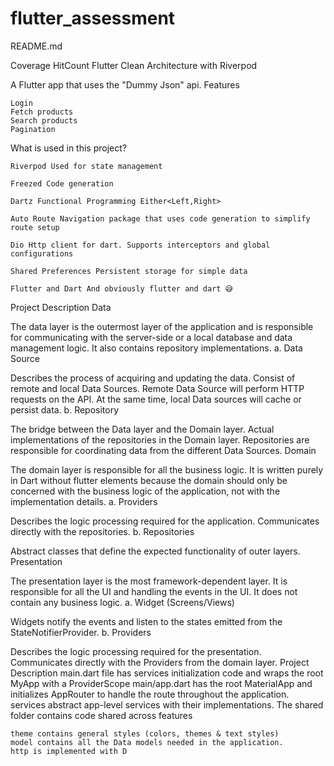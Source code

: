 # flutter_assessment


README.md

Coverage HitCount
Flutter Clean Architecture with Riverpod

A Flutter app that uses the "Dummy Json" api.
Features

    Login
    Fetch products
    Search products
    Pagination

What is used in this project?

    Riverpod Used for state management

    Freezed Code generation

    Dartz Functional Programming Either<Left,Right>

    Auto Route Navigation package that uses code generation to simplify route setup

    Dio Http client for dart. Supports interceptors and global configurations

    Shared Preferences Persistent storage for simple data

    Flutter and Dart And obviously flutter and dart 😅

Project Description
Data

The data layer is the outermost layer of the application and is responsible for communicating with the server-side or a local database and data management logic. It also contains repository implementations.
a. Data Source

Describes the process of acquiring and updating the data. Consist of remote and local Data Sources. Remote Data Source will perform HTTP requests on the API. At the same time, local Data sources will cache or persist data.
b. Repository

The bridge between the Data layer and the Domain layer. Actual implementations of the repositories in the Domain layer. Repositories are responsible for coordinating data from the different Data Sources.
Domain

The domain layer is responsible for all the business logic. It is written purely in Dart without flutter elements because the domain should only be concerned with the business logic of the application, not with the implementation details.
a. Providers

Describes the logic processing required for the application. Communicates directly with the repositories.
b. Repositories

Abstract classes that define the expected functionality of outer layers.
Presentation

The presentation layer is the most framework-dependent layer. It is responsible for all the UI and handling the events in the UI. It does not contain any business logic.
a. Widget (Screens/Views)

Widgets notify the events and listen to the states emitted from the StateNotifierProvider.
b. Providers

Describes the logic processing required for the presentation. Communicates directly with the Providers from the domain layer.
Project Description
main.dart file has services initialization code and wraps the root MyApp with a ProviderScope
main/app.dart has the root MaterialApp and initializes AppRouter to handle the route throughout the application.
services abstract app-level services with their implementations.
The shared folder contains code shared across features

    theme contains general styles (colors, themes & text styles)
    model contains all the Data models needed in the application.
    http is implemented with D
